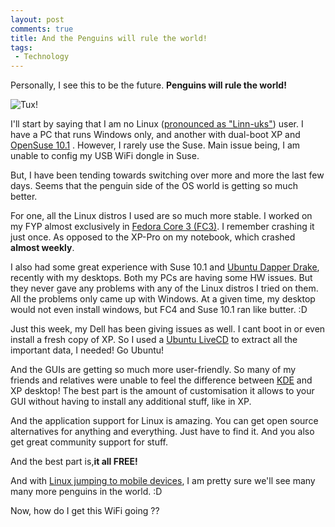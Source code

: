 ```yaml
---
layout: post
comments: true
title: And the Penguins will rule the world!
tags:
 - Technology
---
```


Personally, I see this to be the future. **Penguins will rule the world!**

![Tux!](http://www.home.unix-ag.org/simon/penguin/penguin.png)

I'll start by saying that I am no Linux ([pronounced as "Linn-uks"][0]) user. I have a PC that runs Windows only, and another with dual-boot XP and [OpenSuse 10.1][1] . However, I rarely use the Suse. Main issue being, I am unable to config my USB WiFi dongle in Suse.

But, I have been tending towards switching over more and more the last few days. Seems that the penguin side of the OS world is getting so much better.

For one, all the Linux distros I used are so much more stable. I worked on my FYP almost exclusively in [Fedora Core 3 (FC3)][2]. I remember crashing it just once. As opposed to the XP-Pro on my notebook, which crashed **almost weekly**.

I also had some great experience with Suse 10.1 and [Ubuntu Dapper Drake][3], recently with my desktops. Both my PCs are having some HW issues. But they never gave any problems with any of the Linux distros I tried on them. All the problems only came up with Windows. At a given time, my desktop would not even install windows, but FC4 and Suse 10.1 ran like butter. :D

Just this week, my Dell has been giving issues as well. I cant boot in or even install a fresh copy of XP. So I used a [Ubuntu LiveCD][4] to extract all the important data, I needed! Go Ubuntu!

And the GUIs are getting so much more user-friendly. So many of my friends and relatives were unable to feel the difference between [KDE][5] and XP desktop! The best part is the amount of customisation it allows to your GUI without having to install any additional stuff, like in XP.

And the application support for Linux is amazing. You can get open source alternatives for anything and everything. Just have to find it. And you also get great community support for stuff.

And the best part is,**it all FREE!**

And with [Linux jumping to mobile devices][6], I am pretty sure we'll see many many more penguins in the world. :D

Now, how do I get this WiFi going ??


[0]: http://www.paul.sladen.org/pronunciation/
[1]: http://en.opensuse.org/Welcome_to_openSUSE.org
[2]: http://fedoraproject.org/wiki/
[3]: http://www.ubuntu.com/
[4]: https://shipit.ubuntu.com/login
[5]: http://www.kde.org/
[6]: http://news.com.com/2100-1001-984424.html
